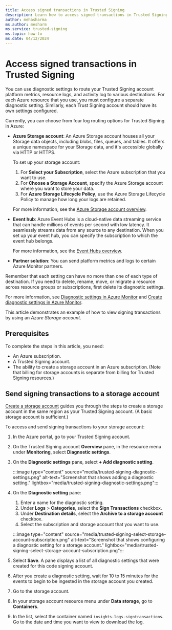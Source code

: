 ```yaml
---
title: Access signed transactions in Trusted Signing 
description: Learn how to access signed transactions in Trusted Signing in the Azure portal. 
author: mehasharma 
ms.author: mesharm 
ms.service: trusted-signing 
ms.topic: how-to 
ms.date: 04/12/2024 
---
```


# Access signed transactions in Trusted Signing

You can use diagnostic settings to route your Trusted Signing account platform metrics, resource logs, and activity log to various destinations. For each Azure resource that you use, you must configure a separate diagnostic setting. Similarly, each Trust Signing account should have its own settings configured.

Currently, you can choose from four log routing options for Trusted Signing in Azure:

- **Azure Storage account**: An Azure Storage account houses all your Storage data objects, including blobs, files, queues, and tables. It offers a unique namespace for your Storage data, and it's accessible globally via HTTP or HTTPS.

  To set up your storage account:

  1. For **Select your Subscription**, select the Azure subscription that you want to use.
  1. For **Choose a Storage Account**, specify the Azure Storage account where you want to store your data.
  1. For **Azure Storage Lifecycle Policy**, use the Azure Storage Lifecycle Policy to manage how long your logs are retained.

   For more information, see the [Azure Storage account overview](/azure/storage/common/storage-account-overview?toc=/azure/storage/blobs/toc.json&bc=/azure/storage/blobs/breadcrumb/toc.json).
- **Event hub**: Azure Event Hubs is a cloud-native data streaming service that can handle millions of events per second with low latency. It seamlessly streams data from any source to any destination. When you set up your event hub, you can specify the subscription to which the event hub belongs.

   For more information, see the [Event Hubs overview](/azure/event-hubs/event-hubs-about).
- **Partner solution**: You can send platform metrics and logs to certain Azure Monitor partners.

Remember that each setting can have no more than one of each type of destination. If you need to delete, rename, move, or migrate a resource across resource groups or subscriptions, first delete its diagnostic settings.

For more information, see [Diagnostic settings in Azure Monitor](/azure/azure-monitor/essentials/diagnostic-settings) and [Create diagnostic settings in Azure Monitor](/azure/azure-monitor/essentials/create-diagnostic-settings).

This article demonstrates an example of how to view signing transactions by using an *Azure Storage account*.

## Prerequisites

To complete the steps in this article, you need:

- An Azure subscription.
- A Trusted Signing account.
- The ability to create a storage account in an Azure subscription. (Note that billing for storage accounts is separate from billing for Trusted Signing resources.)  

## Send signing transactions to a storage account

[Create a storage account](/azure/storage/common/storage-account-create?toc=/azure/storage/blobs/toc.json&bc=/azure/storage/blobs/breadcrumb/toc.json) guides you through the steps to create a storage account in the same region as your Trusted Signing account. (A basic storage account is sufficient.)

To access and send signing transactions to your storage account:  

1. In the Azure portal, go to your Trusted Signing account.
1. On the Trusted Signing account **Overview** pane, in the resource menu under **Monitoring**, select **Diagnostic settings**.
1. On the **Diagnostic settings** pane, select **+ Add diagnostic setting**.

   :::image type="content" source="media/trusted-signing-diagnostic-settings.png" alt-text="Screenshot that shows adding a diagnostic setting." lightbox="media/trusted-signing-diagnostic-settings.png":::

1. On the **Diagnostic setting** pane:

   1. Enter a name for the diagnostic setting.
   1. Under **Logs** > **Categories**, select the **Sign Transactions** checkbox.
   1. Under **Destination details**, select the **Archive to a storage account** checkbox.
   1. Select the subscription and storage account that you want to use.

   :::image type="content" source="media/trusted-signing-select-storage-account-subscription.png" alt-text="Screenshot that shows configuring a diagnostic setting for a storage account." lightbox="media/trusted-signing-select-storage-account-subscription.png":::

1. Select **Save**. A pane displays a list of all diagnostic settings that were created for this code signing account.  
1. After you create a diagnostic setting, wait for 10 to 15 minutes for the events to begin to be ingested in the storage account you created.  
1. Go to the storage account.  
1. In your storage account resource menu under **Data storage**, go to **Containers**.
1. In the list, select the container named `insights-logs-signtransactions`. Go to the date and time you want to view to download the log.
